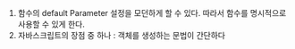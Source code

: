 1. 함수의 default Parameter 설정을 모던하게 할 수 있다. 따라서 함수를 명시적으로 사용할 수 있게 한다.
2. 자바스크립트의 장점 중 하나 : 객체를 생성하는 문법이 간단하다